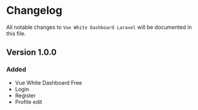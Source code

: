 # Changelog

All notable changes to `Vue White Dashboard Laravel`  will be documented in this file.

## Version 1.0.0

### Added
- Vue White Dashboard Free
- Login
- Register
- Profile edit
